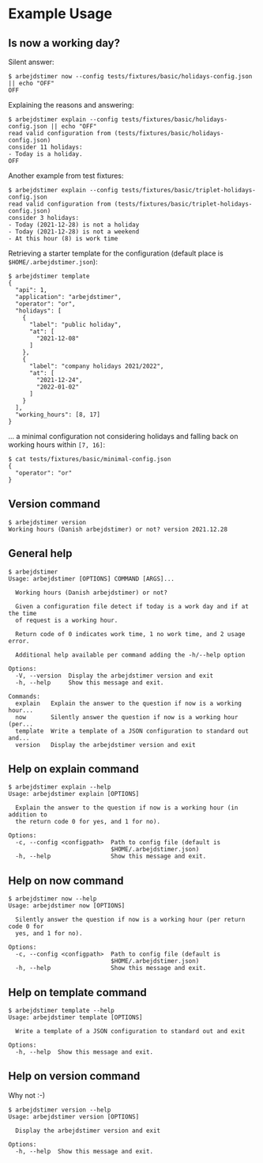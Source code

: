 # Example Usage

## Is now a working day?

Silent answer:

```console
$ arbejdstimer now --config tests/fixtures/basic/holidays-config.json || echo "OFF"
OFF
```

Explaining the reasons and answering:

```console
$ arbejdstimer explain --config tests/fixtures/basic/holidays-config.json || echo "OFF"
read valid configuration from (tests/fixtures/basic/holidays-config.json)
consider 11 holidays:
- Today is a holiday.
OFF
```

Another example from test fixtures:

```console
$ arbejdstimer explain --config tests/fixtures/basic/triplet-holidays-config.json
read valid configuration from (tests/fixtures/basic/triplet-holidays-config.json)
consider 3 holidays:
- Today (2021-12-28) is not a holiday
- Today (2021-12-28) is not a weekend
- At this hour (8) is work time
```

Retrieving a starter template for the configuration (default place is `$HOME/.arbejdstimer.json`):

```console
$ arbejdstimer template
{
  "api": 1,
  "application": "arbejdstimer",
  "operator": "or",
  "holidays": [
    {
      "label": "public holiday",
      "at": [
        "2021-12-08"
      ]
    },
    {
      "label": "company holidays 2021/2022",
      "at": [
        "2021-12-24",
        "2022-01-02"
      ]
    }
  ],
  "working_hours": [8, 17]
}
```
... a minimal configuration not considering holidays and falling back on working hours within `[7, 16]`:

```console
$ cat tests/fixtures/basic/minimal-config.json
{
  "operator": "or"
}
```

## Version command

```console
$ arbejdstimer version
Working hours (Danish arbejdstimer) or not? version 2021.12.28
```

## General help

```console
$ arbejdstimer
Usage: arbejdstimer [OPTIONS] COMMAND [ARGS]...

  Working hours (Danish arbejdstimer) or not?

  Given a configuration file detect if today is a work day and if at the time
  of request is a working hour.

  Return code of 0 indicates work time, 1 no work time, and 2 usage error.

  Additional help available per command adding the -h/--help option

Options:
  -V, --version  Display the arbejdstimer version and exit
  -h, --help     Show this message and exit.

Commands:
  explain   Explain the answer to the question if now is a working hour...
  now       Silently answer the question if now is a working hour (per...
  template  Write a template of a JSON configuration to standard out and...
  version   Display the arbejdstimer version and exit
```

## Help on explain command

```console
$ arbejdstimer explain --help
Usage: arbejdstimer explain [OPTIONS]

  Explain the answer to the question if now is a working hour (in addition to
  the return code 0 for yes, and 1 for no).

Options:
  -c, --config <configpath>  Path to config file (default is
                             $HOME/.arbejdstimer.json)
  -h, --help                 Show this message and exit.
```

## Help on now command

```console
$ arbejdstimer now --help
Usage: arbejdstimer now [OPTIONS]

  Silently answer the question if now is a working hour (per return code 0 for
  yes, and 1 for no).

Options:
  -c, --config <configpath>  Path to config file (default is
                             $HOME/.arbejdstimer.json)
  -h, --help                 Show this message and exit.
```

## Help on template command

```console
$ arbejdstimer template --help
Usage: arbejdstimer template [OPTIONS]

  Write a template of a JSON configuration to standard out and exit

Options:
  -h, --help  Show this message and exit.
```

## Help on version command

Why not :-)

```console
$ arbejdstimer version --help
Usage: arbejdstimer version [OPTIONS]

  Display the arbejdstimer version and exit

Options:
  -h, --help  Show this message and exit.
```
